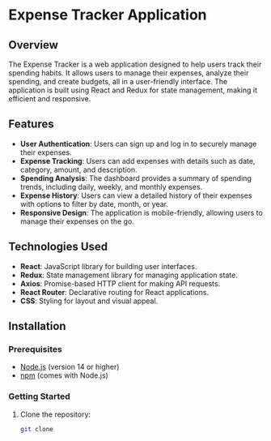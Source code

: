 # Expense Tracker Application

## Overview

The Expense Tracker is a web application designed to help users track their spending habits. It allows users to manage their expenses, analyze their spending, and create budgets, all in a user-friendly interface. The application is built using React and Redux for state management, making it efficient and responsive.

## Features

- **User Authentication**: Users can sign up and log in to securely manage their expenses.
- **Expense Tracking**: Users can add expenses with details such as date, category, amount, and description.
- **Spending Analysis**: The dashboard provides a summary of spending trends, including daily, weekly, and monthly expenses.
- **Expense History**: Users can view a detailed history of their expenses with options to filter by date, month, or year.
- **Responsive Design**: The application is mobile-friendly, allowing users to manage their expenses on the go.

## Technologies Used

- **React**: JavaScript library for building user interfaces.
- **Redux**: State management library for managing application state.
- **Axios**: Promise-based HTTP client for making API requests.
- **React Router**: Declarative routing for React applications.
- **CSS**: Styling for layout and visual appeal.

## Installation

### Prerequisites

- [Node.js](https://nodejs.org/) (version 14 or higher)
- [npm](https://www.npmjs.com/) (comes with Node.js)

### Getting Started

1. Clone the repository:

   ```bash
   git clone 
